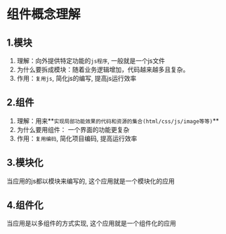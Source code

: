 # 组件概念理解

## 1.模块

1. 理解：向外提供特定功能的`js程序`, 一般就是一个js文件
2. 为什么要拆成模块：随着业务逻辑增加，代码越来越多且复杂。
3.  作用：`复用js`, 简化js的编写, 提高js运行效率

## 2.组件

1. 理解：用来**`实现局部功能效果的代码和资源的集合(html/css/js/image等等)`**
2.  为什么要用组件： 一个界面的功能更复杂
3. 作用：`复用编码`, 简化项目编码, 提高运行效率

## 3.模块化

当应用的js都以模块来编写的, 这个应用就是一个模块化的应用

## 4.组件化

当应用是以多组件的方式实现, 这个应用就是一个组件化的应用
